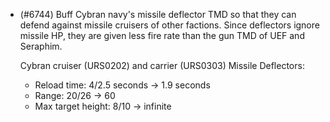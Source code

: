 - (#6744) Buff Cybran navy's missile deflector TMD so that they can defend against missile cruisers of other factions. Since deflectors ignore missile HP, they are given less fire rate than the gun TMD of UEF and Seraphim.

  Cybran cruiser (URS0202) and carrier (URS0303) Missile Deflectors:
  - Reload time: 4/2.5 seconds -> 1.9 seconds
  - Range: 20/26 -> 60
  - Max target height: 8/10 -> infinite
